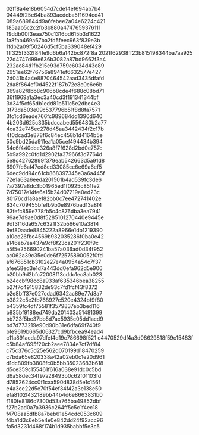 02ff8a4e18b6054d7cde14ef694ab7b4
04449f25e64ba893acdcba5f1694cd41
089a689844d9a6febee2a04e6224c421
185aab5c2c2fb3b880a4747659376111
19ddb00f3eaa750c1316bd615b3d1622
1a8fab469a67ba2fd5feec963f839e3b
1fdb2a09f50246d5cf5ba339048ef429
1ff325f332f84fe9d6b6a142bc872f8a
2021f62938ff23b815198344ba7aa925
22d4747d99e636b3082a87bd9662f3a4
232ac84d1fb215e93d759c6034d43e89
2651ee62f76756a8941ef6632577e427
2d041b4a4e8870464542aad3435dfafd
2da8f864ef0d4522f187b72e8c0c6e6b
369a82f8bb8c906b8cde4f688c08bd71
36f1969a1a3ec3a40cd3f191341344bf
3d34f5cf65db1edd81b511c5e2dbe4e3
3f73da503e09c537796b51f8d8fa7571
3fc1cd6eade766fc989684dd1390d640
4b203d625c335bdccabed556480b2a77
4ca32e745ec278d45aa3442434f2c17b
4f0dcad3e878f6c84ec458b1d4164b5e
50c9bd25da911ea1a05cef494434b394
54c6f440dce326a8f7f628d2bd0e757c
5b9a992c0fd1d2902fa37966f3d7764d
5e8c42762899f379eab542663d5a91d8
6907fc6af47ed8ed33085ce6e69a6ef5
6dec9dd94c61cb868397345e3a6a445f
72e1a63a6eeda201501b4ad539fc3de6
7a7397a8dc3b01965ed1f0925c851fe2
7d75017e14fe6a15b24d07219e0ed23c
80176cd1a8ae182bb0c7ee472741402e
834c709455bfefb9b0e8976bad13a8f4
83fefc859e778fb5c4c876dba3ea7941
99ae7d9ae0d8f5285101270440e9445e
9df3f16da657c6321f32b566e10a3814
9ef80aade8845222a8966e1db1219390
a10cc26fbc4569b932035286f0ba0e42
a146eb7ea437a9cf8f23ca201f230f9c
a5f5e256690241ba57a036ad0d34f952
ac062a39c35e0de6f72575890052f0fd
af676851cb3102e27e4a0954a54c7f37
afee58ed3e1d7a443dd0efa962d5e906
b20bb9d2bfc72008f13cddc1ec8ab023
b24ccbf98cc8a933af635346bea38255
b27f7c4915832de93c7fd1fcf43f8372
b2e8bff37e027cdad6342ac89e77d8a7
b3822c5e2fb768927c520e4324bf9f80
b4359fc4df75581f3579837eb3bed116
b835bf9188ed749da201403a51481399
bb723f5bc37bb5d7ac5935c05dd1acd9
bd7d773219e90d90b31e6dfa69f740f9
bfe9619b665d06327cd9bfbcea94ead4
c11a891acda97dfef4d19c786698f521
c4470529df4a3d08629818f59c15483f
c5b84af695f20cb2aee7834e7cf7df84
c75c376c5d25e562d070199d18470259
c7bda65e820338a42a02eb0c1e20d961
d1dc809fb3808fc0b5bb35023683b618
d5ce359c155461f616a038e91dc0c5bd
d6a58dec34f97a28493b0c62f01103fd
d7852624cc0f1caa590d838d5e1c156f
e4a3ce22d5e70f54ef34f42a3e138e50
efa8102f432189bb44b4d6e8663831b0
f180fe8186c7300d53a765ba49852dbf
f27b2ad0a7a3936c264ff5c5c1f4ec18
f4708aa5dfb8a7beb61e54cdc053c609
f4ba1d3c6eb5e4e0e842dd24f92acc96
fa5d3231d468f174b1d935babbf5e3c5
